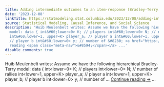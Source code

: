 ```yaml
---
title: Adding intermediate outcomes to an item-response (Bradley-Terry) model
date: '2023-12-08'
linkTitle: https://statmodeling.stat.columbia.edu/2023/12/08/adding-intermediate-outcomes-to-an-item-response-bradley-terry-model/
source: Statistical Modeling, Causal Inference, and Social Science
description: 'Huib Meulenbelt writes: Assume we have the following hierarchical Bradley-Terry
  model: data { int&#60;lower=0> K; // players int&#60;lower=0> N; // number of rallies
  int&#60;lower=1, upper=K> player_a; // player a int&#60;lower=1, upper=K> player_b;
  // player b int&#60;lower=0> y; // number of &#8230; <a href="https://statmodeling.stat.columbia.edu/2023/12/08/adding-intermediate-outcomes-to-an-item-response-bradley-terry-model/">Continue
  reading <span class="meta-nav">&#8594;</span></a> ...'
disable_comments: true
---
```

Huib Meulenbelt writes: Assume we have the following hierarchical Bradley-Terry model: data { int&#60;lower=0> K; // players int&#60;lower=0> N; // number of rallies int&#60;lower=1, upper=K> player_a; // player a int&#60;lower=1, upper=K> player_b; // player b int&#60;lower=0> y; // number of &#8230; <a href="https://statmodeling.stat.columbia.edu/2023/12/08/adding-intermediate-outcomes-to-an-item-response-bradley-terry-model/">Continue reading <span class="meta-nav">&#8594;</span></a> ...